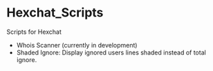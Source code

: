 Hexchat_Scripts
===============

Scripts for Hexchat
- Whois Scanner (currently in development)
- Shaded Ignore: Display ignored users lines shaded instead of total ignore.
